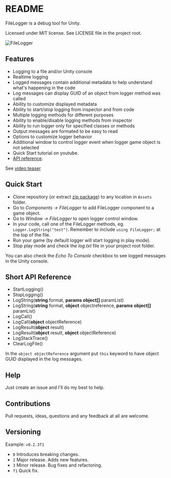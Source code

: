 README
======

FileLogger is a debug tool for Unity.

Licensed under MIT license. See LICENSE file in the project root.

![FileLogger](/Resources/cover_screenshot.png?raw=true "FileLogger Coverart")

Features
--------

- Logging to a file and/or Unity console
- Realtime logging
- Logged messages contain additional metadata to help understand what's happening in the code
- Log messages can display GUID of an object from logger method was called
- Ability to customize displayed metadata
- Ability to start/stop logging from inspector and from code
- Multiple logging methods for different purposes
- Ability to enable/disable logging methods from inspector
- Ability to run logger only for specified classes or methods
- Output messages are formated to be easy to read
- Options to customize logger behavior
- Additional window to control logger event when logger game object is not selected
- Quick Start tutorial on youtube.
- [API reference](http://filelogger.airtime-productions.com "Online API").

See [video teaser](https://youtu.be/wS1hQ5641zQ "AnimationPath Animator Unity 5 Extension Teaser ")

Quick Start
------------------

- Clone repository (or extract [zip package](https://github.com/bartlomiejwolk/filelogger/archive/master.zip)) to any location in `Assets` folder.
- Go to _Components -> FileLogger_ to add FileLogger component to a game object.
- Go to _Window -> FileLogger_ to open logger control window.
- In your code, call one of the FileLogger methods, eg. `Logger.LogString("test")`. Remember to include `using FileLogger;` at the top of the file.
- Run your game (by default logger will start logging in play mode).
- Stop play mode and check the _log.txt_ file in your project root folder.

You can also check the _Echo To Console_ checkbox to see logged messages in the Unity console.

Short API Reference
-------------------

- StartLogging()
- StopLogging()
- LogString(**string** format, **params object[]** paramList)
- LogString(**string** format, **object** objectreference, **params object[]** paramList)
- LogCall()
- LogCall(**object** objectReference)
- LogResult(**object** result)
- LogResult(**object** result, **object** objectReference)
- LogStackTrace()
- ClearLogFile()

In the `object objectReference` argument put `this` keyword to have object GUID displayed in the log messages.


Help
-----

Just create an issue and I'll do my best to help.

Contributions
------------

Pull requests, ideas, questions and any feedback at all are welcome.

Versioning
----------

Example: `v0.2.3f1`

- `0` Introduces breaking changes.
- `2` Major release. Adds new features.
- `3` Minor release. Bug fixes and refactoring.
- `f1` Quick fix.